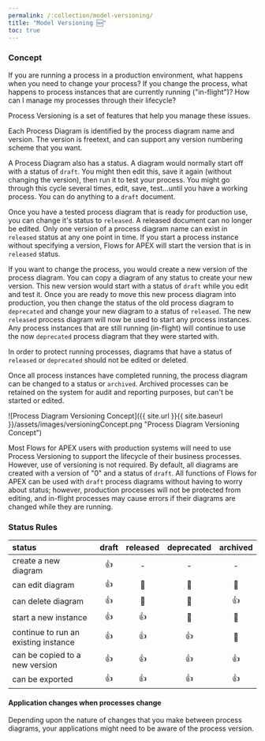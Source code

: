 ```yaml
---
permalink: /:collection/model-versioning/
title: "Model Versioning 🆕"
toc: true
---
```

### Concept

If you are running a process in a production environment, what happens when you need to change your process?  If you change the process, what happens to process instances that are currently running ("in-flight")?  How can I manage my processes through their lifecycle?

Process Versioning is a set of features that help you manage these issues.

Each Process Diagram is identified by the process diagram name and version.  The version is freetext, and can support any version numbering scheme that you want.

A Process Diagram also has a status.  A diagram would normally start off with a status of `draft`.  You might then edit this, save it again (without changing the version), then run it to test your process.  You might go through this cycle several times, edit, save, test...until you have a working process.  You can do anything to a `draft` document.

Once you have a tested process diagram that is ready for production use, you can change it's status to `released`.  A released document can no longer be edited.  Only one version of a process diagram name can exist in `released` status at any one point in time. If you start a process instance without specifying a version, Flows for APEX will start the version that is in `released` status.

If you want to change the process, you would create a new version of the process diagram.  You can copy a diagram of any status to create your new version.  This new version would start with a status of `draft` while you edit and test it.  Once you are ready to move this new process diagram into production, you then change the status of the old process diagram to `deprecated` and change your new diagram to a status of `released`.  The new `released` process diagram will now be used to start any process instances.  Any process instances that are still running (in-flight) will continue to use the now `deprecated` process diagram that they were started with.

In order to protect running processes, diagrams that have a status of `released` or `deprecated` should not be edited or deleted.

Once all process instances have completed running, the process diagram can be changed to a status or `archived`.  Archived processes can be retained on the system for audit and reporting purposes, but can't be started or edited.

![Process Diagram Versioning Concept]({{ site.url }}{{ site.baseurl }}/assets/images/versioningConcept.png "Process Diagram Versioning Concept")

Most Flows for APEX users with production systems will need to use Process Versioning to support the lifecycle of their business processes.  However, use of versioning is not required.  By default, all diagrams are created with a version of "0" and a status of `draft`.  All functions of  Flows for APEX can be used with `draft` process diagrams without having to worry about status; however, production processes will not be protected from editing, and in-flight processes may cause errors if their diagrams are changed while they are running.

### Status Rules

| status | draft | released | deprecated | archived |
| :--- | :---: | :---: | :---: | :---: |
| create a new diagram | :+1: | - | - | - |
|  can edit diagram |  :+1: | 🛑   | 🛑  |  🛑 |
| can delete diagram |  :+1: | 🛑   | 🛑  |  :+1: |
|  start a new instance |  :+1: |  :+1: | 🛑  |  🛑 |
| continue to run an existing instance | :+1: | :+1: | :+1: |🛑  |
| can be copied to a new version | :+1: | :+1: | :+1: | :+1: |
| can be exported | :+1: | :+1: | :+1: | :+1: |

#### Application changes when processes change

Depending upon the nature of changes that you make between process diagrams, your applications might need to be aware of the process version.

